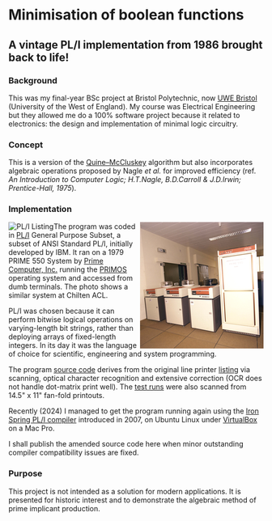 # Minimisation of boolean functions

## A vintage PL/I implementation from 1986 brought back to life!

### Background
This was my final-year BSc project at Bristol Polytechnic, now [UWE Bristol](https://www.uwe.ac.uk/) (University of the West of England).
My course was Electrical Engineering
but they allowed me do a 100% software project because it related to electronics:
the design and implementation of minimal logic circuitry.

### Concept

This is a version of the [Quine–McCluskey](https://en.wikipedia.org/wiki/Quine%E2%80%93McCluskey_algorithm) algorithm
but also incorporates algebraic operations proposed by Nagle *et al.* for improved efficiency
(ref. *An Introduction to Computer Logic; H.T.Nagle, B.D.Carroll & J.D.Irwin; Prentice-Hall, 1975*).

### Implementation

<img src="assets/list.gif" alt="PL/I Listing" align="left">
<img src="assets/prime-550.png" alt="PR1ME 550" align="right">

The program was coded in [PL/I](https://en.wikipedia.org/wiki/PL/I) General Purpose Subset,
a subset of ANSI Standard PL/I, initially developed by IBM.
It ran on a 1979 PRIME 550 System by [Prime Computer, Inc.](https://en.wikipedia.org/wiki/Prime_Computer)
running the [PRIMOS](https://en.wikipedia.org/wiki/PRIMOS) operating system
and accessed from dumb terminals.
The photo shows a similar system at Chilten ACL.

PL/I was chosen because it can perform bitwise logical operations on varying-length bit strings,
rather than deploying arrays of fixed-length integers.
In its day it was the language of choice for scientific, engineering and system programming.

The program [source code](1986/1986-bool_min.pli)
derives from the original line printer [listing](https://scriptit.uk/download/1986-list-lineprint.pdf)
via scanning, optical character recognition and extensive correction
(OCR does not handle dot-matrix print well).
The [test runs](https://scriptit.uk/download/1986-runs-lineprint.pdf) were also scanned
from 14.5" x 11" fan-fold printouts.

Recently (2024) I managed to get the program running again using
the [Iron Spring PL/I compiler](http://www.iron-spring.com/) introduced in 2007,
on Ubuntu Linux under [VirtualBox](https://www.virtualbox.org/) on a Mac Pro.

I shall publish the amended source code here
when minor outstanding compiler compatibility issues are fixed.

### Purpose

This project is not intended as a solution for modern applications.
It is presented for historic interest and to demonstrate the algebraic method of prime implicant production.

